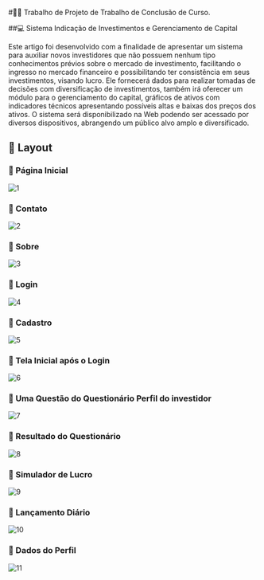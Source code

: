 #👨‍🎓 Trabalho de Projeto de Trabalho de Conclusão de Curso.

##💻 Sistema Indicação de Investimentos e Gerenciamento de Capital 

Este artigo foi desenvolvido com a finalidade de apresentar um sistema para auxiliar novos investidores que não possuem nenhum tipo conhecimentos prévios sobre o mercado de investimento, facilitando o ingresso no mercado financeiro e possibilitando ter consistência em seus investimentos, visando lucro. Ele fornecerá dados para realizar tomadas de decisões com diversificação de investimentos, também irá oferecer um módulo para o gerenciamento do capital, gráficos de ativos com indicadores técnicos apresentando possíveis altas e baixas dos preços dos ativos. O sistema será disponibilizado na Web podendo ser acessado por diversos dispositivos, abrangendo um público alvo amplo e diversificado.

## 🎨 Layout
### 🎨 Página Inicial

![1](https://user-images.githubusercontent.com/63865025/143774356-9c0ab547-00ed-4eca-ae5e-a5363e0469c4.png)

### 🎨 Contato

![2](https://user-images.githubusercontent.com/63865025/143774399-56f9df03-fd69-4a6d-af50-74a20e001997.png)

### 🎨 Sobre
 
![3](https://user-images.githubusercontent.com/63865025/143774429-79e09de9-9596-4366-b05a-de881a9aebd8.png)


### 🎨 Login

![4](https://user-images.githubusercontent.com/63865025/143774478-f24f656b-503a-4aed-897f-1078c59aeeec.png)

### 🎨 Cadastro

![5](https://user-images.githubusercontent.com/63865025/143774485-b0202712-8c11-4b6a-8e59-87f990791720.png)

### 🎨 Tela Inicial após o Login

![6](https://user-images.githubusercontent.com/63865025/143774497-07bca995-366b-4029-ba72-f8d39c4ff460.png)

### 🎨 Uma Questão do Questionário Perfil do investidor

![7](https://user-images.githubusercontent.com/63865025/143774503-32fa9e64-e183-4c72-8a30-b88a19e578cb.png)

### 🎨 Resultado do Questionário 

![8](https://user-images.githubusercontent.com/63865025/143774510-ca9acc1d-1d6c-44a7-b27a-ea88ae9cde3f.png)

### 🎨 Simulador de Lucro

![9](https://user-images.githubusercontent.com/63865025/143774512-e4fddeee-e20a-494d-8d08-ddd81358c891.png)

### 🎨 Lançamento Diário

![10](https://user-images.githubusercontent.com/63865025/143774516-44bfc1f1-38e5-4edc-afef-604a4285aebd.png)

### 🎨 Dados do Perfil 

![11](https://user-images.githubusercontent.com/63865025/143774522-13b1ea96-24a1-4d0b-bdb4-f39b57369c2e.png)



